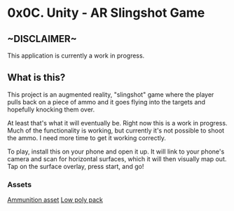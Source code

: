 # 0x0C. Unity - AR Slingshot Game

## ~DISCLAIMER~

This application is currently a work in progress.

## What is this?

This project is an augmented reality, "slingshot" game where the player pulls back on a piece of ammo and it goes flying into the targets and hopefully knocking them over.

At least that's what it will eventually be. Right now this is a work in progress. Much of the functionality is working, but currently it's not possible to shoot the ammo. I need more time to get it working correctly.

To play, install this on your phone and open it up. It will link to your phone's camera and scan for horizontal surfaces, which it will then visually map out. Tap on the surface overlay, press start, and go!

### Assets

[Ammunition asset](https://assetstore.unity.com/packages/3d/ammunition-pack-demo-82208)
[Low poly pack](https://assetstore.unity.com/packages/3d/props/exterior/low-poly-pack-environment-lite-102039)
